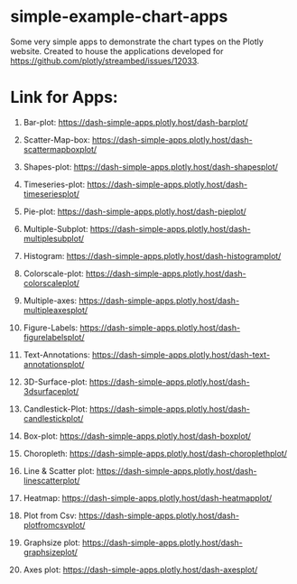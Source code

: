 # simple-example-chart-apps
Some very simple apps to demonstrate the chart types on the Plotly website. Created to house the applications developed for https://github.com/plotly/streambed/issues/12033.

# Link for Apps:

1. Bar-plot:
https://dash-simple-apps.plotly.host/dash-barplot/

2. Scatter-Map-box:
https://dash-simple-apps.plotly.host/dash-scattermapboxplot/

3. Shapes-plot:
https://dash-simple-apps.plotly.host/dash-shapesplot/

4. Timeseries-plot:
https://dash-simple-apps.plotly.host/dash-timeseriesplot/

5. Pie-plot:
https://dash-simple-apps.plotly.host/dash-pieplot/

6. Multiple-Subplot:
https://dash-simple-apps.plotly.host/dash-multiplesubplot/

7. Histogram:
https://dash-simple-apps.plotly.host/dash-histogramplot/

8. Colorscale-plot:
https://dash-simple-apps.plotly.host/dash-colorscaleplot/

9. Multiple-axes:
https://dash-simple-apps.plotly.host/dash-multipleaxesplot/

10. Figure-Labels:
https://dash-simple-apps.plotly.host/dash-figurelabelsplot/ 

11. Text-Annotations:
https://dash-simple-apps.plotly.host/dash-text-annotationsplot/

12. 3D-Surface-plot:
https://dash-simple-apps.plotly.host/dash-3dsurfaceplot/

13. Candlestick-Plot:
https://dash-simple-apps.plotly.host/dash-candlestickplot/

14. Box-plot:
https://dash-simple-apps.plotly.host/dash-boxplot/

15. Choropleth:
https://dash-simple-apps.plotly.host/dash-choroplethplot/

16. Line & Scatter plot:
https://dash-simple-apps.plotly.host/dash-linescatterplot/

17. Heatmap:
https://dash-simple-apps.plotly.host/dash-heatmapplot/

18. Plot from Csv:
https://dash-simple-apps.plotly.host/dash-plotfromcsvplot/

19. Graphsize plot:
https://dash-simple-apps.plotly.host/dash-graphsizeplot/

20. Axes plot:
https://dash-simple-apps.plotly.host/dash-axesplot/
